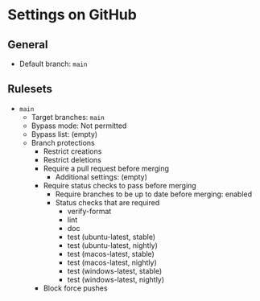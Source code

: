 # Settings on GitHub

## General

- Default branch: `main`

## Rulesets

- `main`
  - Target branches: `main`
  - Bypass mode: Not permitted
  - Bypass list: (empty)
  - Branch protections
    - Restrict creations
    - Restrict deletions
    - Require a pull request before merging
      - Additional settings: (empty)
    - Require status checks to pass before merging
      - Require branches to be up to date before merging: enabled
      - Status checks that are required
        - verify-format
        - lint
        - doc
        - test (ubuntu-latest, stable)
        - test (ubuntu-latest, nightly)
        - test (macos-latest, stable)
        - test (macos-latest, nightly)
        - test (windows-latest, stable)
        - test (windows-latest, nightly)
    - Block force pushes
